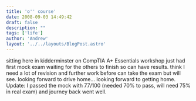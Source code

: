 ```yaml
---
title: 'o'' course'
date: 2008-09-03 14:49:42
draft: false
description: ""
tags: ['life']
author: 'Andrew'
layout: '../../layouts/BlogPost.astro'
---
```


sitting here in kidderminster on CompTIA A+ Essentials workshop just had first mock exam waiting for the others to finish so can have results. think I need a lot of revision and further work before can take the exam but will see. looking forward to drive home... looking forward to getting home. Update: I passed the mock with 77/100 (needed 70% to pass, will need 75% in real exam) and journey back went well.
